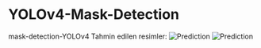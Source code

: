 # YOLOv4-Mask-Detection
 mask-detection-YOLOv4
Tahmin edilen resimler: ![Prediction](YOLOv4-Mask-Detection/code/img1.png)
![Prediction](YOLOv4-Mask-Detection/code/img.png)
